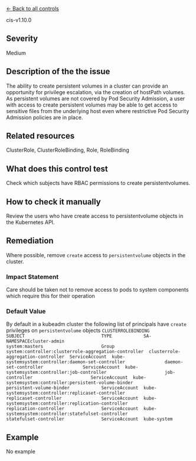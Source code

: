 [← Back to all controls](index.md)


cis-v1.10.0

## Severity

Medium

## Description of the the issue

The ability to create persistent volumes in a cluster can provide an opportunity for privilege escalation, via the creation of hostPath volumes. As persistent volumes are not covered by Pod Security Admission, a user with access to create persistent volumes may be able to get access to sensitive files from the underlying host even where restrictive Pod Security Admission policies are in place.

## Related resources

ClusterRole, ClusterRoleBinding, Role, RoleBinding

## What does this control test

Check which subjects have RBAC permissions to create persistentvolumes.

## How to check it manually

Review the users who have create access to persistentvolume objects in the Kubernetes API.

## Remediation

Where possible, remove `create` access to `persistentvolume` objects in the cluster.

### Impact Statement

Care should be taken not to remove access to pods to system components which require this for their operation

### Default Value

By default in a kubeadm cluster the following list of principals have `create` privileges on `persistentvolume` objects `CLUSTERROLEBINDING                                    SUBJECT                             TYPE            SA-NAMESPACEcluster-admin                                         system:masters                      Group           system:controller:clusterrole-aggregation-controller  clusterrole-aggregation-controller  ServiceAccount  kube-systemsystem:controller:daemon-set-controller               daemon-set-controller               ServiceAccount  kube-systemsystem:controller:job-controller                      job-controller                      ServiceAccount  kube-systemsystem:controller:persistent-volume-binder            persistent-volume-binder            ServiceAccount  kube-systemsystem:controller:replicaset-controller               replicaset-controller               ServiceAccount  kube-systemsystem:controller:replication-controller              replication-controller              ServiceAccount  kube-systemsystem:controller:statefulset-controller              statefulset-controller              ServiceAccount  kube-system`

## Example

No example
